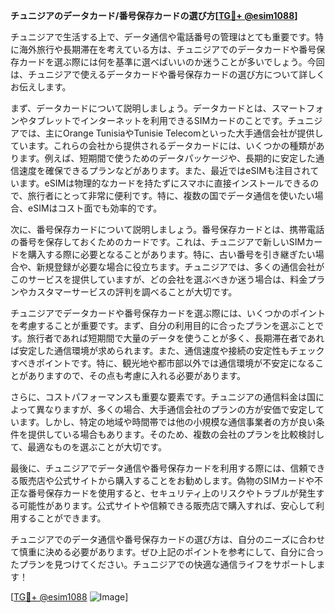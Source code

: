**チュニジアのデータカード/番号保存カードの選び方[[TG💪+ @esim1088](https://t.me/s/esim1088)]**

チュニジアで生活する上で、データ通信や電話番号の管理はとても重要です。特に海外旅行や長期滞在を考えている方は、チュニジアでのデータカードや番号保存カードを選ぶ際には何を基準に選べばいいのか迷うことが多いでしょう。今回は、チュニジアで使えるデータカードや番号保存カードの選び方について詳しくお伝えします。

まず、データカードについて説明しましょう。データカードとは、スマートフォンやタブレットでインターネットを利用できるSIMカードのことです。チュニジアでは、主にOrange TunisiaやTunisie Telecomといった大手通信会社が提供しています。これらの会社から提供されるデータカードには、いくつかの種類があります。例えば、短期間で使うためのデータパッケージや、長期的に安定した通信速度を確保できるプランなどがあります。また、最近ではeSIMも注目されています。eSIMは物理的なカードを持たずにスマホに直接インストールできるので、旅行者にとって非常に便利です。特に、複数の国でデータ通信を使いたい場合、eSIMはコスト面でも効率的です。

次に、番号保存カードについて説明しましょう。番号保存カードとは、携帯電話の番号を保存しておくためのカードです。これは、チュニジアで新しいSIMカードを購入する際に必要となることがあります。特に、古い番号を引き継ぎたい場合や、新規登録が必要な場合に役立ちます。チュニジアでは、多くの通信会社がこのサービスを提供していますが、どの会社を選ぶべきか迷う場合は、料金プランやカスタマーサービスの評判を調べることが大切です。

チュニジアでデータカードや番号保存カードを選ぶ際には、いくつかのポイントを考慮することが重要です。まず、自分の利用目的に合ったプランを選ぶことです。旅行者であれば短期間で大量のデータを使うことが多く、長期滞在者であれば安定した通信環境が求められます。また、通信速度や接続の安定性もチェックすべきポイントです。特に、観光地や都市部以外では通信環境が不安定になることがありますので、その点も考慮に入れる必要があります。

さらに、コストパフォーマンスも重要な要素です。チュニジアの通信料金は国によって異なりますが、多くの場合、大手通信会社のプランの方が安価で安定しています。しかし、特定の地域や時間帯では他の小規模な通信事業者の方が良い条件を提供している場合もあります。そのため、複数の会社のプランを比較検討して、最適なものを選ぶことが大切です。

最後に、チュニジアでデータ通信や番号保存カードを利用する際には、信頼できる販売店や公式サイトから購入することをお勧めします。偽物のSIMカードや不正な番号保存カードを使用すると、セキュリティ上のリスクやトラブルが発生する可能性があります。公式サイトや信頼できる販売店で購入すれば、安心して利用することができます。

チュニジアでのデータ通信や番号保存カードの選び方は、自分のニーズに合わせて慎重に決める必要があります。ぜひ上記のポイントを参考にして、自分に合ったプランを見つけてください。チュニジアでの快適な通信ライフをサポートします！

[[TG💪+ @esim1088](https://t.me/s/esim1088) ![Image](https://i.postimg.cc/Y0z9fWf4/image.png)]